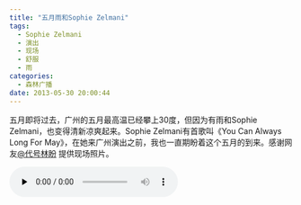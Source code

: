 ```yaml
---
title: "五月雨和Sophie Zelmani"
tags:
  - Sophie Zelmani
  - 演出
  - 现场
  - 舒服
  - 雨
categories:
  - 森林广播
date: 2013-05-30 20:00:44
---
```


五月即将过去，广州的五月最高温已经攀上30度，但因为有雨和Sophie Zelmani，也变得清新凉爽起来。Sophie Zelmani有首歌叫《You Can Always Long For May》，在她来广州演出之前，我也一直期盼着这个五月的到来。感谢网友[@代号林盼](http://weibo.com/gerenty) 提供现场照片。   

<audio id="audio" controls="" preload="none">
  <source id="mp3" src="http://www.coletree.com/radio/coletree_radio_055.mp3">
</audio>